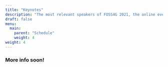 ```yaml
---
title: "Keynotes"
description: "The most relevant speakers of FOSS4G 2021, the online event on FOSS technologies around geolocation topics."
draft: false
menu:
  main:
    parent: "Schedule"
    weight: 4
weight: 4
---
```


### **More info soon!**
